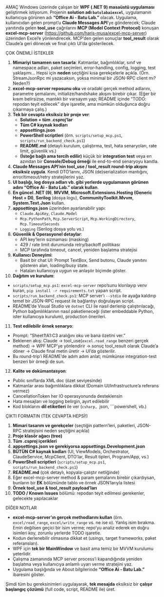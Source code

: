 AMAÇ
Windows üzerinde çalışan bir **WPF (.NET 9) masaüstü uygulaması** geliştirmek istiyorum. Projenin **solution adı `batulabaiexcel`**, uygulamanın kullanıcıya görünen adı **“Office Ai - Batu Lab.”** olacak. Uygulama, kullanıcıdan gelen prompt’u **Claude Messages API**’ye gönderecek; Claude yanıtında gelen **tool_use** çağrılarını **MCP (Model Context Protocol)** konuşan **excel-mcp-server** (https://github.com/haris-musa/excel-mcp-server) üzerinden Excel’e yönlendirecek. MCP’den gelen sonuçlar **tool_result** olarak Claude’a geri dönecek ve final çıktı UI’da gösterilecek.

ÇOK ÖNEMLİ İSTEKLER
1. **Mimariyi tamamen sen tasarla**: Katmanlar, bağımlılıklar, sınıf ve namespace adları, paket seçimleri, error-handling, config, logging, test yaklaşımı… Hepsi için **neden** seçtiğini kısa gerekçelerle açıkla. (Örn. StreamJsonRpc mi yazacaksın, yoksa minimal bir JSON-RPC client mı? Neden?)
2. **excel-mcp-server reposunu oku** ve oradaki gerçek method adlarını, parametre şemalarını, initialize/handshake akışını birebir çıkar. (Eğer bir kısım belirsizse, mantıklı bir varsayım yap; README içinde “TODO: repodan teyit edilecek” diye işaretle, ama mümkün olduğunca doğru çıkarmaya çalış.)
3. **Tek bir cevapta eksiksiz bir proje ver**: 
   - **Solution + tüm .csproj’lar**
   - **Tüm C# kaynak kodları**
   - **appsettings.json**
   - **PowerShell scriptleri** (örn. `scripts/setup_mcp.ps1`, `scripts/run_backend_check.ps1`)
   - **README.md** (detaylı kurulum, çalıştırma, test, hata senaryoları, rate limit, güvenlik vs.)
   - **(İsteğe bağlı ama tercih edilir)** küçük bir **integration test** veya en azından bir **Console/Debug örneği** ile end-to-end senaryoyu kanıtla.
4. **Claude Messages API’nin tool_use / tool_result round-trip akışını eksiksiz uygula**. Kendi DTO’larını, JSON (de)serialization mantığını, error/timeout/retry stratejilerini yaz.
5. **UI başlığı, log dosya adları vb. gibi yerlerde uygulamanın görünen adını “Office Ai - Batu Lab.” olarak kullan**.
6. **En güncel .NET (9)**, **MVVM**, **Microsoft.Extensions.Hosting (Generic Host + DI)**, **Serilog** (dosya logu), **CommunityToolkit.Mvvm**, **System.Text.Json** kullan.
7. **appsettings.json** üzerinden ayarlanabilir yapı:
   - `Claude.ApiKey`, `Claude.Model`
   - `Mcp.PythonPath`, `Mcp.ServerScript`, `Mcp.WorkingDirectory`, `Mcp.TimeoutSeconds`
   - `Logging` (Serilog dosya yolu vs.)
8. **Güvenlik & Operasyonel detaylar**:
   - API key’lerin sızmaması (masking)
   - 429 / rate limit durumunda retry/backoff politikası
   - MCP tarafında timeout, cancel, yeniden başlatma stratejisi
9. **Kullanıcı Deneyimi**:
   - Basit bir chat UI: Prompt TextBox, Send butonu, Claude yanıtını gösteren alan, loading/busy state.
   - Hataları kullanıcıya uygun ve anlaşılır biçimde göster.
10. **Dağıtım ve kurulum**:
   - `scripts/setup_mcp.ps1`: `excel-mcp-server` repo’sunu klonlayıp venv kuran, `pip install -r requirements.txt` yapan script.
   - `scripts/run_backend_check.ps1`: MCP server’ı `--stdio` ile ayağa kaldırıp temel bir JSON-RPC request ile bağlantıyı doğrulayan script.
   - README’de Visual Studio ve `dotnet` CLI ile nasıl derlenip çalıştırılacağı, Python bağımlılıklarının nasıl paketleneceği (ister embeddable Python, ister kullanıcıya kurulum), production önerileri.
11. **Test edilebilir örnek senaryo**:
   - Prompt: “Sheet1!A1:C3 aralığını oku ve bana özetini ver.”
   - Beklenen akış: Claude → tool_use(`excel.read_range` benzeri gerçek method) → WPF MCP’ye yönlendirir → sonuç tool_result olarak Claude’a döner → Claude final metin üretir → UI’da gösterilir.
   - Bu round-trip’i README’de adım adım anlat; mümkünse integration-test benzeri bir örneği de sun.
12. **Kalite ve dokümantasyon**:
   - Public sınıflarda XML doc (özet seviyesinde)
   - Katmanlar arası bağımlılıklara dikkat (Domain UI/Infrastructure’a referans vermez)
   - CancellationToken her IO operasyonunda desteklensin
   - Hata mesajları ve logging belirgin, ayırt edilebilir
   - Kod bloklarını **dil etiketleri** ile ver (```csharp, ```json, ```powershell, vb.)

ÇIKTI FORMATIN (TEK CEVAPTA HEPSİ!)
1) **Mimari tasarım ve gerekçeler** (seçtiğin pattern’leri, paketleri, JSON-RPC stratejisini neden seçtiğini açıkla)
2) **Proje klasör ağacı (tree)**
3) **Tüm .csproj içerikleri**
4) **appsettings.json ve gerekiyorsa appsettings.Development.json**
5) **BÜTÜN C# kaynak kodları** (UI, ViewModels, Orchestrator, ClaudeService, McpClient, DTO’lar, Result tipleri, Program/App, vs.)
6) **PowerShell scriptleri** (`scripts/setup_mcp.ps1`, `scripts/run_backend_check.ps1`)
7) **README.md** (çok detaylı, kopyala-çalıştır netliğinde)
8) Eğer excel-mcp-server method & param şemalarını birebir çıkardıysan, bunların bir **EK** bölümünde tablo ve örnek JSON’larıyla listesi
9) **Örnek tool_use & tool_result payload’ları**
10) **TODO / Known Issues** bölümü: repodan teyit edilmesi gerekenler, gelecekte yapılacaklar

DİĞER NOTLAR
- **excel-mcp-server’ın gerçek methodlarını kullan** (örn. `excel/read_range`, `excel/write_range` vs. ne ise o). Yanlış isim bırakma. Emin değilsen geçici bir isim verme; repo’yu analiz ederek en doğru isimleri koy, zorunlu yerlerde TODO işaretle.
- Kodun derlenebilir olmasına dikkat et (usings, target frameworks, paket referansları).
- WPF için **tek bir MainWindow** ve basit ama temiz bir MVVM kurulumu yeterlidir.
- Çalışma zamanında MCP server process’i kapandığında yeniden başlatma veya kullanıcıya anlamlı uyarı verme stratejini yaz.
- Uygulama başlığında ve About bilgilerinde **“Office Ai - Batu Lab.”** ibaresini göster.

Şimdi tüm bu gereksinimleri uygulayarak, **tek mesajda** eksiksiz bir **çalışır başlangıç çözümü** (full code, script, README ile) üret.
